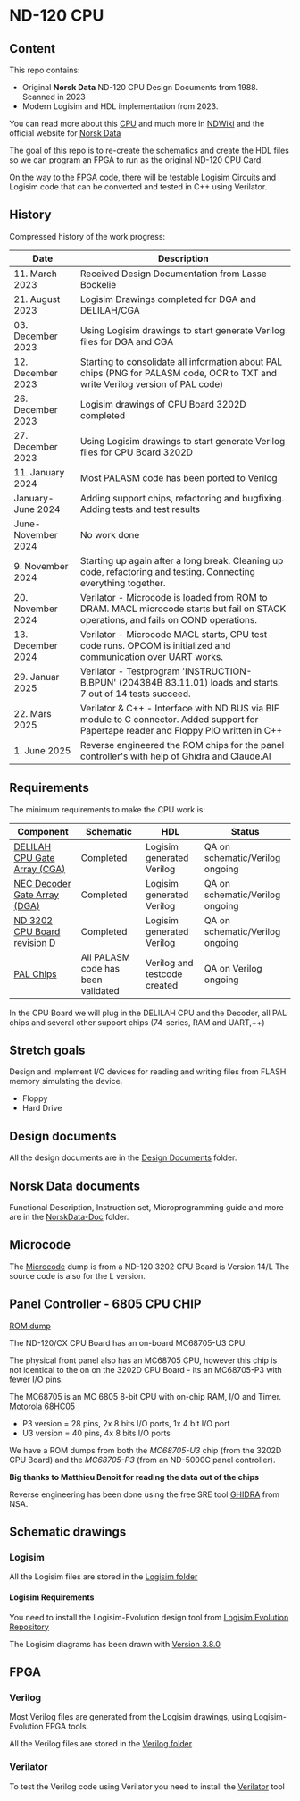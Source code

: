 # ND-120 CPU

## Content

This repo contains:

* Original **Norsk Data** ND-120 CPU Design Documents from 1988. Scanned in 2023
* Modern Logisim and HDL implementation from 2023.

You can read more about this [CPU](https://www.ndwiki.org/wiki/3202) and much more in [NDWiki](https://www.ndwiki.org/) and the official website for [Norsk Data](http://sintran.com/)

The goal of this repo is to re-create the schematics and create the HDL files so we can program an FPGA to run as the original ND-120 CPU Card.

On the way to the FPGA code, there will be testable Logisim Circuits and Logisim code that can be converted and tested in C++ using Verilator.


## History

Compressed history of the work progress:

| Date               | Description
|--------------------|-------------------------------------------------------------------------------------------------------------------------------------
| 11. March 2023     | Received Design Documentation from Lasse Bockelie
| 21. August 2023    | Logisim Drawings completed for DGA and DELILAH/CGA
| 03. December 2023  | Using Logisim drawings to start generate Verilog files for DGA and CGA
| 12. December 2023  | Starting to consolidate all information about PAL chips (PNG for PALASM code, OCR to TXT and write Verilog version of PAL code)
| 26. December 2023  | Logisim drawings of CPU Board 3202D completed
| 27. December 2023  | Using Logisim drawings to start generate Verilog files for CPU Board 3202D
| 11. January 2024   | Most PALASM code has been ported to Verilog
| January-June 2024  | Adding support chips, refactoring and bugfixing. Adding tests and test results
| June-November 2024 | No work done
| 9. November 2024   | Starting up again after a long break. Cleaning up code, refactoring and testing. Connecting everything together.
| 20. November 2024  | Verilator - Microcode is loaded from ROM to DRAM. MACL microcode starts but fail on STACK operations, and fails on COND operations.
| 13. December 2024  | Verilator - Microcode MACL starts, CPU test code runs. OPCOM is initialized and communication over UART works.
| 29. Januar 2025    | Verilator - Testprogram 'INSTRUCTION-B.BPUN' (204384B 83.11.01) loads and starts. 7 out of 14 tests succeed.
| 22. Mars   2025    | Verilator & C++ - Interface with ND BUS via BIF module to C connector. Added support for Papertape reader and Floppy PIO written in C++
| 1. June 2025       | Reverse engineered the ROM chips for the panel controller's with help of Ghidra and Claude.AI


## Requirements

The minimum requirements to make the CPU work is:

| Component                                                                   | Schematic                          |  HDL                         | Status                          | 
|-----------------------------------------------------------------------------|------------------------------------|------------------------------|---------------------------------|
| [DELILAH CPU Gate Array (CGA)](DesignDocuments\DELILAH-CPU\readme.md)       | Completed                          | Logisim generated Verilog    | QA on schematic/Verilog ongoing |
| [NEC Decoder Gate Array (DGA)](DesignDocuments\DECODE-GateArray\readme.md)  | Completed                          | Logisim generated Verilog    | QA on schematic/Verilog ongoing |
| [ND 3202 CPU Board revision D](DesignDocuments/CPU-BOARD-3202/Readme.md)    | Completed                          | Logisim generated Verilog    | QA on schematic/Verilog ongoing |
| [PAL Chips ](DesignDocuments/PAL-Code/Readme.md)                            | All PALASM code has been validated | Verilog and testcode created | QA on Verilog ongoing           |

In the CPU Board we will plug in the DELILAH CPU and the Decoder, all PAL chips and several other support chips (74-series, RAM and UART,++)


## Stretch goals

Design and implement I/O devices for reading and writing files from FLASH memory simulating the device.

* Floppy 
* Hard Drive

## Design documents

All the design documents are in the [Design Documents](DesignDocuments/Readme.md) folder.

## Norsk Data documents

Functional Description, Instruction set, Microprogramming guide and more are in the [NorskData-Doc](NorskData-Doc/Readme.md) folder.

## Microcode 

The [Microcode](Code/Microcode/readme.md) dump is from a ND-120 3202 CPU Board is Version 14/L
The source code is also for the L version.

## Panel Controller - 6805 CPU CHIP

[ROM dump](Code/68705/readme.md)

The ND-120/CX CPU Board has an on-board MC68705-U3 CPU.

The physical front panel also has an MC68705 CPU, however this chip is not identical to the on on the 3202D CPU Board - its an MC68705-P3 with fewer I/O pins.

The MC68705 is an MC 6805 8-bit CPU with on-chip RAM, I/O and Timer. [Motorola 68HC05](https://en.wikipedia.org/wiki/Motorola_68HC05)

* P3 version = 28 pins, 2x 8 bits I/O ports, 1x 4 bit I/O port
* U3 version = 40 pins, 4x 8 bits I/O ports

We have a ROM dumps from both the *MC68705-U3* chip (from the 3202D CPU Board) and the *MC68705-P3* (from an ND-5000C panel controller).

**Big thanks to Matthieu Benoit for reading the data out of the chips**

Reverse engineering has been done using the free SRE tool [GHIDRA](https://ghidra-sre.org/) from NSA.

## Schematic drawings

### Logisim 

All the Logisim files are stored in the [Logisim folder](Logisim/readme.md)

#### Logisim Requirements

You need to install the Logisim-Evolution design tool from [Logisim Evolution Repository](https://github.com/logisim-evolution/logisim-evolution)

The Logisim diagrams has been drawn with [Version 3.8.0](https://github.com/logisim-evolution/logisim-evolution/releases/tag/v3.8.0)

## FPGA 

### Verilog 

Most Verilog files are generated from the Logisim drawings, using Logisim-Evolution FPGA tools.

All the Verilog files are stored in the [Verilog folder](Verilog/)

### Verilator

To test the Verilog code using Verilator you need to install the [Verilator](https://www.veripool.org/verilator/) tool
